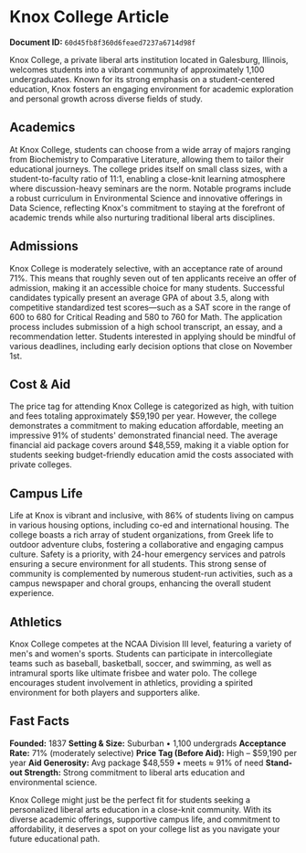 # Knox College Article

**Document ID:** `60d45fb8f360d6feaed7237a6714d98f`

Knox College, a private liberal arts institution located in Galesburg, Illinois, welcomes students into a vibrant community of approximately 1,100 undergraduates. Known for its strong emphasis on a student-centered education, Knox fosters an engaging environment for academic exploration and personal growth across diverse fields of study.

## Academics
At Knox College, students can choose from a wide array of majors ranging from Biochemistry to Comparative Literature, allowing them to tailor their educational journeys. The college prides itself on small class sizes, with a student-to-faculty ratio of 11:1, enabling a close-knit learning atmosphere where discussion-heavy seminars are the norm. Notable programs include a robust curriculum in Environmental Science and innovative offerings in Data Science, reflecting Knox's commitment to staying at the forefront of academic trends while also nurturing traditional liberal arts disciplines.

## Admissions
Knox College is moderately selective, with an acceptance rate of around 71%. This means that roughly seven out of ten applicants receive an offer of admission, making it an accessible choice for many students. Successful candidates typically present an average GPA of about 3.5, along with competitive standardized test scores—such as a SAT score in the range of 600 to 680 for Critical Reading and 580 to 760 for Math. The application process includes submission of a high school transcript, an essay, and a recommendation letter. Students interested in applying should be mindful of various deadlines, including early decision options that close on November 1st.

## Cost & Aid
The price tag for attending Knox College is categorized as high, with tuition and fees totaling approximately $59,190 per year. However, the college demonstrates a commitment to making education affordable, meeting an impressive 91% of students' demonstrated financial need. The average financial aid package covers around $48,559, making it a viable option for students seeking budget-friendly education amid the costs associated with private colleges.

## Campus Life
Life at Knox is vibrant and inclusive, with 86% of students living on campus in various housing options, including co-ed and international housing. The college boasts a rich array of student organizations, from Greek life to outdoor adventure clubs, fostering a collaborative and engaging campus culture. Safety is a priority, with 24-hour emergency services and patrols ensuring a secure environment for all students. This strong sense of community is complemented by numerous student-run activities, such as a campus newspaper and choral groups, enhancing the overall student experience.

## Athletics
Knox College competes at the NCAA Division III level, featuring a variety of men's and women's sports. Students can participate in intercollegiate teams such as baseball, basketball, soccer, and swimming, as well as intramural sports like ultimate frisbee and water polo. The college encourages student involvement in athletics, providing a spirited environment for both players and supporters alike.

## Fast Facts
**Founded:** 1837
**Setting & Size:** Suburban • 1,100 undergrads
**Acceptance Rate:** 71% (moderately selective)
**Price Tag (Before Aid):** High – $59,190 per year
**Aid Generosity:** Avg package $48,559 • meets ≈ 91% of need
**Stand-out Strength:** Strong commitment to liberal arts education and environmental science.

Knox College might just be the perfect fit for students seeking a personalized liberal arts education in a close-knit community. With its diverse academic offerings, supportive campus life, and commitment to affordability, it deserves a spot on your college list as you navigate your future educational path.
